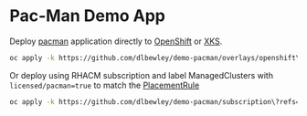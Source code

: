 # Pac-Man Demo App

Deploy [pacman](https://github.com/dlbewley/pacman) application directly to [OpenShift](overlays/openshift) or [XKS](overlays/xks).

```bash
oc apply -k https://github.com/dlbewley/demo-pacman/overlays/openshift\?refs=demo
```

Or deploy using RHACM subscription and label ManagedClusters with `licensed/pacman=true` to match the [PlacementRule](subscription/placementrule.yaml)

```bash
oc apply -k https://github.com/dlbewley/demo-pacman/subscription\?refs=demo
```

